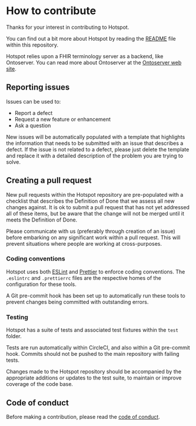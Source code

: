 # How to contribute

Thanks for your interest in contributing to Hotspot.

You can find out a bit more about Hotspot by reading the [README](README.md)
file within this repository.

Hotspot relies upon a FHIR terminology server as a backend, like Ontoserver. You
can read more about Ontoserver at the
[Ontoserver web site](https://ontoserver.csiro.au).

## Reporting issues

Issues can be used to:

* Report a defect
* Request a new feature or enhancement
* Ask a question

New issues will be automatically populated with a template that highlights the
information that needs to be submitted with an issue that describes a defect. If
the issue is not related to a defect, please just delete the template and
replace it with a detailed description of the problem you are trying to solve.

## Creating a pull request

New pull requests within the Hotspot repository are pre-populated with a
checklist that describes the Definition of Done that we assess all new changes
against. It is ok to submit a pull request that has not yet addressed all of
these items, but be aware that the change will not be merged until it meets the
Definition of Done.

Please communicate with us (preferably through creation of an issue) before
embarking on any significant work within a pull request. This will prevent
situations where people are working at cross-purposes.

### Coding conventions

Hotspot uses both [ESLint](https://eslint.org/) and
[Prettier](https://prettier.io/) to enforce coding conventions. The `.eslintrc`
and `.prettierrc` files are the respective homes of the configuration for these
tools.

A Git pre-commit hook has been set up to automatically run these tools to
prevent changes being committed with outstanding errors.

### Testing

Hotspot has a suite of tests and associated test fixtures within the `test`
folder.

Tests are run automatically within CircleCI, and also within a Git pre-commit
hook. Commits should not be pushed to the main repository with failing tests.

Changes made to the Hotspot repository should be accompanied by the appropriate
additions or updates to the test suite, to maintain or improve coverage of the
code base.

## Code of conduct

Before making a contribution, please read the
[code of conduct](CODE_OF_CONDUCT.md).
